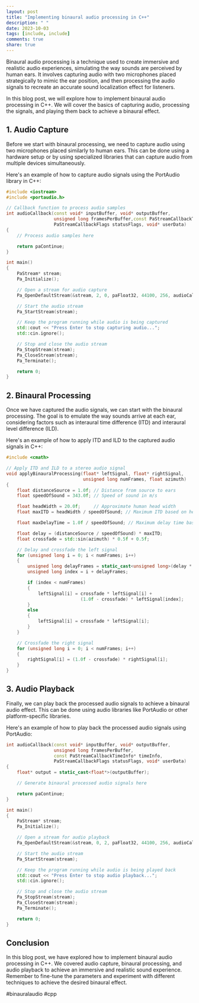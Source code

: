 ```yaml
---
layout: post
title: "Implementing binaural audio processing in C++"
description: " "
date: 2023-10-03
tags: [include, include]
comments: true
share: true
---
```


Binaural audio processing is a technique used to create immersive and realistic audio experiences, simulating the way sounds are perceived by human ears. It involves capturing audio with two microphones placed strategically to mimic the ear position, and then processing the audio signals to recreate an accurate sound localization effect for listeners.

In this blog post, we will explore how to implement binaural audio processing in C++. We will cover the basics of capturing audio, processing the signals, and playing them back to achieve a binaural effect.

## 1. Audio Capture

Before we start with binaural processing, we need to capture audio using two microphones placed similarly to human ears. This can be done using a hardware setup or by using specialized libraries that can capture audio from multiple devices simultaneously.

Here's an example of how to capture audio signals using the PortAudio library in C++:

```cpp
#include <iostream>
#include <portaudio.h>

// Callback function to process audio samples
int audioCallback(const void* inputBuffer, void* outputBuffer,
                  unsigned long framesPerBuffer,const PaStreamCallbackTimeInfo* timeInfo,
                  PaStreamCallbackFlags statusFlags, void* userData)
{
    // Process audio samples here

    return paContinue;
}

int main()
{
    PaStream* stream;
    Pa_Initialize();

    // Open a stream for audio capture
    Pa_OpenDefaultStream(&stream, 2, 0, paFloat32, 44100, 256, audioCallback, nullptr);

    // Start the audio stream
    Pa_StartStream(stream);

    // Keep the program running while audio is being captured
    std::cout << "Press Enter to stop capturing audio...";
    std::cin.ignore();

    // Stop and close the audio stream
    Pa_StopStream(stream);
    Pa_CloseStream(stream);
    Pa_Terminate();

    return 0;
}
```

## 2. Binaural Processing

Once we have captured the audio signals, we can start with the binaural processing. The goal is to emulate the way sounds arrive at each ear, considering factors such as interaural time difference (ITD) and interaural level difference (ILD).

Here's an example of how to apply ITD and ILD to the captured audio signals in C++:

```cpp
#include <cmath>

// Apply ITD and ILD to a stereo audio signal
void applyBinauralProcessing(float* leftSignal, float* rightSignal,
                             unsigned long numFrames, float azimuth)
{
    float distanceSource = 1.0f; // Distance from source to ears
    float speedOfSound = 343.0f; // Speed of sound in m/s

    float headWidth = 20.0f;     // Approximate human head width
    float maxITD = headWidth / speedOfSound; // Maximum ITD based on head width

    float maxDelayTime = 1.0f / speedOfSound; // Maximum delay time based on speed of sound

    float delay = (distanceSource / speedOfSound) * maxITD;
    float crossfade = std::sin(azimuth) * 0.5f + 0.5f;

    // Delay and crossfade the left signal
    for (unsigned long i = 0; i < numFrames; i++)
    {
        unsigned long delayFrames = static_cast<unsigned long>(delay * 44100);
        unsigned long index = i + delayFrames;

        if (index < numFrames)
        {
            leftSignal[i] = crossfade * leftSignal[i] +
                            (1.0f - crossfade) * leftSignal[index];
        }
        else
        {
            leftSignal[i] = crossfade * leftSignal[i];
        }
    }

    // Crossfade the right signal
    for (unsigned long i = 0; i < numFrames; i++)
    {
        rightSignal[i] = (1.0f - crossfade) * rightSignal[i];
    }
}
```

## 3. Audio Playback

Finally, we can play back the processed audio signals to achieve a binaural audio effect. This can be done using audio libraries like PortAudio or other platform-specific libraries.

Here's an example of how to play back the processed audio signals using PortAudio:

```cpp
int audioCallback(const void* inputBuffer, void* outputBuffer,
                  unsigned long framesPerBuffer,
                  const PaStreamCallbackTimeInfo* timeInfo,
                  PaStreamCallbackFlags statusFlags, void* userData)
{
    float* output = static_cast<float*>(outputBuffer);

    // Generate binaural processed audio signals here

    return paContinue;
}

int main()
{
    PaStream* stream;
    Pa_Initialize();

    // Open a stream for audio playback
    Pa_OpenDefaultStream(&stream, 0, 2, paFloat32, 44100, 256, audioCallback, nullptr);

    // Start the audio stream
    Pa_StartStream(stream);

    // Keep the program running while audio is being played back
    std::cout << "Press Enter to stop audio playback...";
    std::cin.ignore();

    // Stop and close the audio stream
    Pa_StopStream(stream);
    Pa_CloseStream(stream);
    Pa_Terminate();

    return 0;
}
```

## Conclusion

In this blog post, we have explored how to implement binaural audio processing in C++. We covered audio capture, binaural processing, and audio playback to achieve an immersive and realistic sound experience. Remember to fine-tune the parameters and experiment with different techniques to achieve the desired binaural effect.

#binauralaudio #cpp